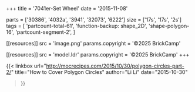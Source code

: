 +++
title = '7041er-Set Wheel'
date  = '2015-11-08'

parts = ['30386', '4032a', '3941', '32073', '6222']
size  = ['17s', '17s', '2s']
tags  = [
  'partcount-total-61',
  'function-backup: shape_2D',
  'shape-polygon-16',
  'partcount-segment-2',
]

[[resources]]
src              = 'image.png'
params.copyright = '©2025 BrickCamp'

[[resources]]
src              = 'model.ldr'
params.copyright = '©2025 BrickCamp'
+++

{{< linkbox
    url="http://mocrecipes.com/2015/10/30/polygon-circles-part-2/"
    title="How to Cover Polygon Circles"
    author="Li Li"
    date="2015-10-30"
>}}
